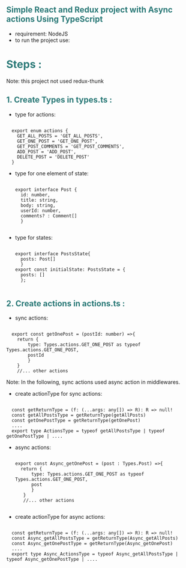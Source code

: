 ## <span style="color:#2c7a78">Simple React and Redux project with Async actions Using TypeScript <span>

- requirement: NodeJS
- to run the project use:


# <span style="color:#2c7a78">Steps : <span>
  Note: this project not used redux-thunk
## <span style="color:#2c7a78">1. Create Types in types.ts : <span>
  - type for actions:
  <pre><code> 
  export enum actions {
    GET_ALL_POSTS = 'GET_ALL_POSTS',
    GET_ONE_POST = 'GET_ONE_POST',
    GET_POST_COMMENTS = 'GET_POST_COMMENTS',
    ADD_POST = 'ADD_POST',
    DELETE_POST = 'DELETE_POST' 
  }
</code></pre>
- type for one element of state:
  <pre><code> 
  export interface Post {
    id: number,
    title: string,
    body: string,
    userId: number,
    comments? : Comment[]
    }
    </code></pre>
- type for states:
  <pre><code> 
  export interface PostsState{    
    posts: Post[]
    }
  export const initialState: PostsState = {
    posts: []
    };
    </code></pre>
## <span style="color:#2c7a78">2. Create actions in actions.ts : <span>
  - sync actions:
  <pre><code> 
  export const getOnePost = (postId: number) =>{
    return { 
        type: Types.actions.GET_ONE_POST as typeof Types.actions.GET_ONE_POST,
        postId 
        }
    }
    //... other actions
</code></pre>
  Note: In the following, sync actions used async action in middlewares.
 - create actionType for sync actions:
  <pre><code> 
  const getReturnType = <R>(f: (...args: any[]) => R): R => null!
  const getAllPostsType = getReturnType(getAllPosts)
  const getOnePostType = getReturnType(getOnePost)
  ....
  export type ActionsType = typeof getAllPostsType | typeof getOnePostType | ....
</code></pre>
- async actions:
  <pre><code> 
  export const Async_getOnePost = (post : Types.Post) =>{
    return { 
        type: Types.actions.GET_ONE_POST as typeof Types.actions.GET_ONE_POST,
        post
        }
     }
     //... other actions
     </code></pre>
 - create actionType for async actions:
  <pre><code> 
  const getReturnType = <R>(f: (...args: any[]) => R): R => null!
  const Async_getAllPostsType = getReturnType(Async_getAllPosts)
  const Async_getOnePostType = getReturnType(Async_getOnePost)
  ....
  export type Async_ActionsType = typeof Async_getAllPostsType | typeof Async_getOnePostType | ....
  </code></pre>
